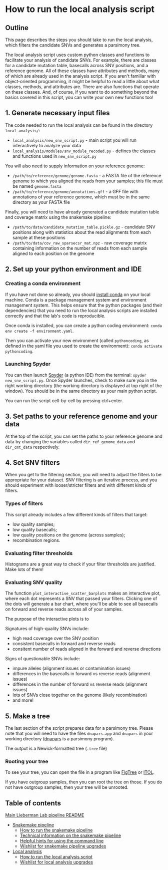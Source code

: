 # How to run the local analysis script


## Outline

This page describes the steps you should take to run the local analysis, which filters the candidate SNVs and generates a parsimony tree. 

The local analysis script uses custom python classes and functions to facilitate your analysis of candidate SNVs. For example, there are classes for a candidate mutation table, basecalls across SNV positions, and a reference genome. All of these classes have attributes and methods, many of which are already used in the analysis script. If you aren't familiar with object-oriented programming, it might be helpful to read a little about what classes, methods, and attributes are. There are also functions that operate on these classes. And, of course, if you want to do something beyond the basics covered in this script, you can write your own new functions too!


## 1. Generate necessary input files

The code needed to run the local analysis can be found in the directory `local_analysis/`:
* `local_analysis/new_snv_script.py` - main script you will run interactively to analyze your data
* `local_analysis/modules/snv_module_recoded.py` - defines the classes and functions used in `new_snv_script.py`

You will also need to supply information on your reference genome:
* `/path/to/reference/genome/genome.fasta` - a FASTA file of the reference genome to which you aligned the reads from your samples; this file must be named `genome.fasta`
* `/path/to/reference/genome/annotations.gff` - a GFF file with annotations of your reference genome, which must be in the same directory as your FASTA file

Finally, you will need to have already generated a candidate mutation table and coverage matrix using the snakemake pipeline:
* `/path/to/data/candidate_mutation_table.pickle.gz` - candidate SNV positions along with statistics about the read alignments from each sample at these positions
* `/path/to/data/cov_raw_sparsecsr_mat.npz` - raw coverage matrix containing information on the number of reads from each sample aligned to each position on the genome


## 2. Set up your python environment and IDE

### Creating a conda environment

If you have not done so already, you should [install conda](https://conda.io/projects/conda/en/latest/user-guide/install/index.html) on your local machine. Conda is a package management system and environment management system. This helps ensure that the python packages (and their dependencies) that you need to run the local analysis scripts are installed correctly and that the lab's code is reproducible.

Once conda is installed, you can create a python coding environment: ```conda env create -f environment.yaml```.

Then you can activate your new environment (called `pythoncoding`, as defined in the yaml file you used to create the environment): ```conda activate pythoncoding```.

### Launching Spyder

You can then launch [Spyder](https://www.spyder-ide.org) (a python IDE) from the terminal: ```spyder new_snv_script.py```. Once Spyder launches, check to make sure you in the right working directory (the working directory is displayed at top right of the window). You should be in the same directory as your main python script. 

You can run the script cell-by-cell by pressing ctrl+enter. 


## 3. Set paths to your reference genome and your data

At the top of the script, you can set the paths to your reference genome and data by changing the variables called `dir_ref_genome_data` and `dir_cmt_data` respectively. 


## 4. Set SNV filters

When you get to the filtering section, you will need to adjust the filters to be appropriate for your dataset. SNV filtering is an iterative process, and you should experiment with looser/stricter filters and with different kinds of filters. 

### Types of filters

This script already includes a few different kinds of filters that target:
* low quality samples;
* low quality basecalls;
* low quality positions on the genome (across samples);
* recombination regions.

### Evaluating filter thresholds

Histograms are a great way to check if your filter thresholds are justified. Make lots of them!

### Evaluating SNV quality

The function ```plot_interactive_scatter_barplots``` makes an interactive plot, where each dot represents a SNV that passed your filters. Clicking one of the dots will generate a bar chart, where you'll be able to see all basecalls on forward and reverse reads across all of your samples.

The purpose of the interactive plots is to 

Signatures of high-quality SNVs include:
* high read coverage over the SNV position
* consistent basecalls in forward and reverse reads
* consitent number of reads aligned in the forward and reverse directions

Signs of questionable SNVs include:
* impure alleles (alignment issues or contamination issues)
* differences in the basecalls in forward vs reverse reads (alignment issues)
* differences in the number of forward vs reverse reads (alignment issues)
* lots of SNVs close together on the genome (likely recombination)
* and more!


## 5. Make a tree

The last section of the script prepares data for a parsimony tree. Please note that you will need to have the files ```dnapars.app``` and ```dnapars``` in your working directory ([dnapars](https://evolution.genetics.washington.edu/phylip/doc/dnapars.html) is a parsimony program).

The output is a Newick-formatted tree (```.tree``` file)

### Rooting your tree

To see your tree, you can open the file in a program like [FigTree](http://tree.bio.ed.ac.uk/software/figtree/) or [ITOL](https://itol.embl.de).

If you have outgroup samples, then you can root the tree on those. If you do not have outgroup samples, then your tree will be unrooted.


## Table of contents

[Main Lieberman Lab pipeline README](../README.md)
* [Snakemake pipeline](readme_snake_main.md)
	* [How to run the snakemake pipeline](readme_snake_run.md)
	* [Technical information on the snakemake pipeline](readme_snake_rules.md)
	* [Helpful hints for using the command line](readme_snake_basics.md)
	* [Wishlist for snakemake pipeline upgrades](readme_snake_wishlist.md)
* [Local analysis](readme_local_main.md)
	* [How to run the local analysis script](readme_local_run.md)
	* [Wishlist for local analysis upgrades](readme_local_wishlist.md)
